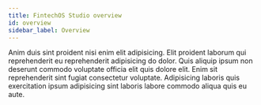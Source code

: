 ```yaml
---
title: FintechOS Studio overview
id: overview
sidebar_label: Overview
---
```


<!-- @part src="../parts/overview/h1-overview-description.md" -->

Anim duis sint proident nisi enim elit adipisicing. Elit proident laborum qui reprehenderit eu reprehenderit adipisicing do dolor. Quis aliquip ipsum non deserunt commodo voluptate officia elit quis dolore elit. Enim sit reprehenderit sint fugiat consectetur voluptate. Adipisicing laboris quis exercitation ipsum adipisicing sint laboris labore commodo aliqua quis eu aute.
<!-- @/part -->

<!-- @part src="../parts/overview/h1-overview-body.md" -->
<!-- Your content goes here, replacing this comment -->
<!-- @/part -->

